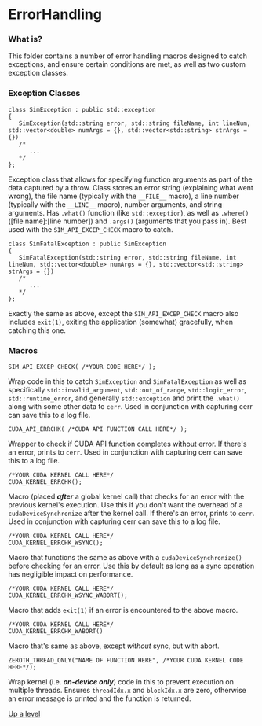 # ErrorHandling


### What is?
This folder contains a number of error handling macros designed to catch exceptions, and ensure certain conditions are met, as well as two custom exception classes.


### Exception Classes
```
class SimException : public std::exception
{
   SimException(std::string error, std::string fileName, int lineNum, std::vector<double> numArgs = {}, std::vector<std::string> strArgs = {})
   /*
      ...
   */
};
```
Exception class that allows for specifying function arguments as part of the data captured by a throw.  Class stores an error string (explaining what went wrong), the file name (typically with the `__FILE__` macro), a line number (typically with the `__LINE__` macro), number arguments, and string arguments.  Has `.what()` function (like `std::exception`), as well as `.where()` ([file name]:[line number]) and `.args()` (arguments that you pass in).  Best used with the `SIM_API_EXCEP_CHECK` macro to catch.


```
class SimFatalException : public SimException
{
   SimFatalException(std::string error, std::string fileName, int lineNum, std::vector<double> numArgs = {}, std::vector<std::string> strArgs = {})
   /*
      ...
   */
};
```
Exactly the same as above, except the `SIM_API_EXCEP_CHECK` macro also includes `exit(1)`, exiting the application (somewhat) gracefully, when catching this one.


### Macros
```
SIM_API_EXCEP_CHECK( /*YOUR CODE HERE*/ );
```
Wrap code in this to catch `SimException` and `SimFatalException` as well as specifically `std::invalid_argument`, `std::out_of_range`, `std::logic_error`, `std::runtime_error`, and generally `std::exception` and print the `.what()` along with some other data to `cerr`.  Used in conjunction with capturing cerr can save this to a log file.


```
CUDA_API_ERRCHK( /*CUDA API FUNCTION CALL HERE*/ );
```
Wrapper to check if CUDA API function completes without error.  If there's an error, prints to `cerr`.  Used in conjunction with capturing cerr can save this to a log file.


```
/*YOUR CUDA KERNEL CALL HERE*/
CUDA_KERNEL_ERRCHK();
```
Macro (placed **_after_** a global kernel call) that checks for an error with the previous kernel's execution.  Use this if you don't want the overhead of a `cudaDeviceSynchronize` after the kernel call.  If there's an error, prints to `cerr`.  Used in conjunction with capturing cerr can save this to a log file.


```
/*YOUR CUDA KERNEL CALL HERE*/
CUDA_KERNEL_ERRCHK_WSYNC();
```
Macro that functions the same as above with a `cudaDeviceSynchronize()` before checking for an error.  Use this by default as long as a sync operation has negligible impact on performance.


```
/*YOUR CUDA KERNEL CALL HERE*/
CUDA_KERNEL_ERRCHK_WSYNC_WABORT();
```
Macro that adds `exit(1)` if an error is encountered to the above macro.


```
/*YOUR CUDA KERNEL CALL HERE*/
CUDA_KERNEL_ERRCHK_WABORT()
```
Macro that's same as above, except *without* sync, but with abort.


```
ZEROTH_THREAD_ONLY("NAME OF FUNCTION HERE", /*YOUR CUDA KERNEL CODE HERE*/);
```
Wrap kernel (i.e. **_on-device only_**) code in this to prevent execution on multiple threads.  Ensures `threadIdx.x` and `blockIdx.x` are zero, otherwise an error message is printed and the function is returned.


[Up a level](./../README.md)